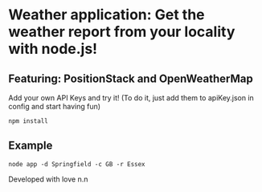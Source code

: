 # Weather application: Get the weather report from your locality with node.js!
## Featuring: PositionStack and OpenWeatherMap
Add your own API Keys and try it! (To do it, just add them to apiKey.json in config and start having fun)

```
npm install
```

## Example

```
node app -d Springfield -c GB -r Essex
```

Developed with love n.n
